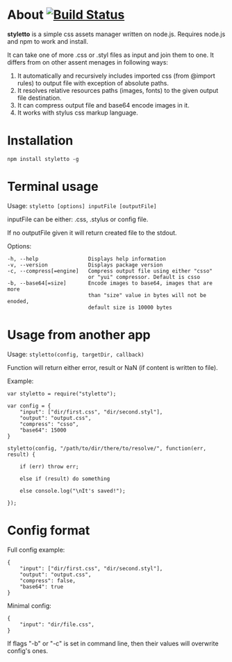 About  [![Build Status](https://secure.travis-ci.org/jetstyle/styletto.png)](http://travis-ci.org/jetstyle/styletto)
=====

**styletto** is a simple css assets manager written on node.js. Requires node.js and npm to work and install.

It can take one of more .css or .styl files as input and join them to one. It differs from on other assent menages in following ways:

1. It automatically and recursively includes imported css (from @import rules) to output file with exception of absolute paths.
2. It resolves relative resources paths (images, fonts) to the given output file destination.
3. It can compress output file and base64 encode images in it.
4. It works with stylus css markup language.


Installation
============

```npm install styletto -g```

Terminal usage
==============

Usage: ```styletto [options] inputFile [outputFile]```

inputFile can be either: .css, .stylus or config file.

If no outputFile given it will return created file to the stdout.

Options:

    -h, --help                Displays help information
    -v, --version             Displays package version
    -c, --compress[=engine]   Compress output file using either "csso"
                              or "yui" compressor. Default is csso
    -b, --base64[=size]       Encode images to base64, images that are more
                              than "size" value in bytes will not be enoded,
                              default size is 10000 bytes


Usage from another app
======================

Usage: ```styletto(config, targetDir, callback)```

Function will return either error, result or NaN (if content is written to file).

Example:

    var styletto = require("styletto");
    
    var config = {
        "input": ["dir/first.css", "dir/second.styl"],
        "output": "output.css",
        "compress": "csso",
        "base64": 15000
    }
    
    styletto(config, "/path/to/dir/there/to/resolve/", function(err, result) {

        if (err) throw err;
        
        else if (result) do something
        
        else console.log("\nIt's saved!");

    });


Config format
=============

Full config example:

    {
        "input": ["dir/first.css", "dir/second.styl"],
        "output": "output.css",
        "compress": false,
        "base64": true
    }

Minimal config:

    {
        "input": "dir/file.css",
    }

If flags "-b" or "-c" is set in command line, then their values will overwrite config's ones.
